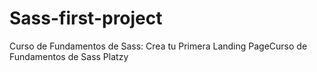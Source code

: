 # Sass-first-project
Curso de Fundamentos de Sass: Crea tu Primera Landing PageCurso de Fundamentos de Sass Platzy
